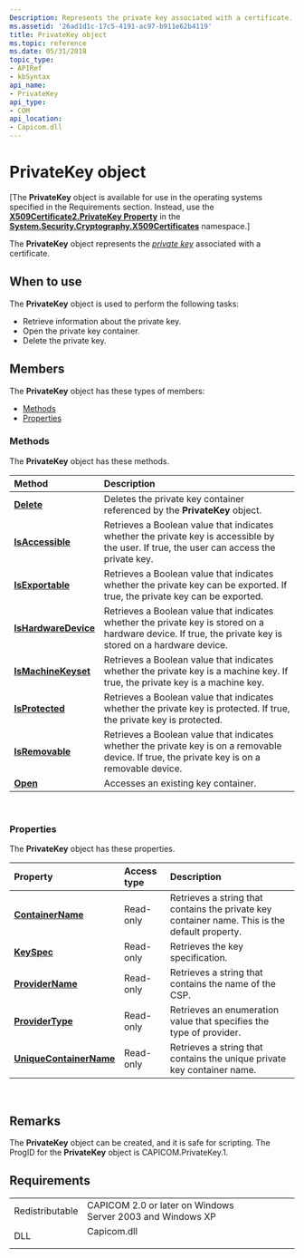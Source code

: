 ```yaml
---
Description: Represents the private key associated with a certificate.
ms.assetid: '26ad1d1c-17c5-4191-ac97-b911e62b4119'
title: PrivateKey object
ms.topic: reference
ms.date: 05/31/2018
topic_type:
- APIRef
- kbSyntax
api_name:
- PrivateKey
api_type:
- COM
api_location:
- Capicom.dll
---
```


# PrivateKey object

\[The **PrivateKey** object is available for use in the operating systems specified in the Requirements section. Instead, use the [**X509Certificate2.PrivateKey Property**](/dotnet/api/system.security.cryptography.x509certificates.x509certificate2.privatekey?view=netcore-3.1) in the [**System.Security.Cryptography.X509Certificates**](/dotnet/api/system.security.cryptography.x509certificates.publickey.-ctor?view=netcore-3.1) namespace.\]

The **PrivateKey** object represents the [*private key*](../secgloss/p-gly.md) associated with a certificate.

## When to use

The **PrivateKey** object is used to perform the following tasks:

-   Retrieve information about the private key.
-   Open the private key container.
-   Delete the private key.

## Members

The **PrivateKey** object has these types of members:

-   [Methods](#methods)
-   [Properties](#properties)

### Methods

The **PrivateKey** object has these methods.



| Method                                                  | Description                                                                                                                                                          |
|:--------------------------------------------------------|:---------------------------------------------------------------------------------------------------------------------------------------------------------------------|
| [**Delete**](privatekey-delete.md)                     | Deletes the private key container referenced by the **PrivateKey** object.<br/>                                                                                |
| [**IsAccessible**](privatekey-isaccessible.md)         | Retrieves a Boolean value that indicates whether the private key is accessible by the user. If true, the user can access the private key.<br/>                 |
| [**IsExportable**](privatekey-isexportable.md)         | Retrieves a Boolean value that indicates whether the private key can be exported. If true, the private key can be exported.<br/>                               |
| [**IsHardwareDevice**](privatekey-ishardwaredevice.md) | Retrieves a Boolean value that indicates whether the private key is stored on a hardware device. If true, the private key is stored on a hardware device.<br/> |
| [**IsMachineKeyset**](privatekey-ismachinekeyset.md)   | Retrieves a Boolean value that indicates whether the private key is a machine key. If true, the private key is a machine key.<br/>                             |
| [**IsProtected**](privatekey-isprotected.md)           | Retrieves a Boolean value that indicates whether the private key is protected. If true, the private key is protected.<br/>                                     |
| [**IsRemovable**](privatekey-isremovable.md)           | Retrieves a Boolean value that indicates whether the private key is on a removable device. If true, the private key is on a removable device.<br/>             |
| [**Open**](privatekey-open.md)                         | Accesses an existing key container.<br/>                                                                                                                       |



 

### Properties

The **PrivateKey** object has these properties.



| Property                                                                 | Access type          | Description                                                                                               |
|:-------------------------------------------------------------------------|:---------------------|:----------------------------------------------------------------------------------------------------------|
| [**ContainerName**](privatekey-containername.md)<br/>             | Read-only<br/> | Retrieves a string that contains the private key container name. This is the default property.<br/> |
| [**KeySpec**](privatekey-keyspec.md)<br/>                         | Read-only<br/> | Retrieves the key specification.<br/>                                                               |
| [**ProviderName**](privatekey-providername.md)<br/>               | Read-only<br/> | Retrieves a string that contains the name of the CSP.<br/>                                          |
| [**ProviderType**](privatekey-providertype.md)<br/>               | Read-only<br/> | Retrieves an enumeration value that specifies the type of provider.<br/>                            |
| [**UniqueContainerName**](privatekey-uniquecontainername.md)<br/> | Read-only<br/> | Retrieves a string that contains the unique private key container name.<br/>                        |



 

## Remarks

The **PrivateKey** object can be created, and it is safe for scripting. The ProgID for the **PrivateKey** object is CAPICOM.PrivateKey.1.

## Requirements



|                            |                                                                                        |
|----------------------------|----------------------------------------------------------------------------------------|
| Redistributable<br/> | CAPICOM 2.0 or later on Windows Server 2003 and Windows XP<br/>                  |
| DLL<br/>             | <dl> <dt>Capicom.dll</dt> </dl> |



 

 